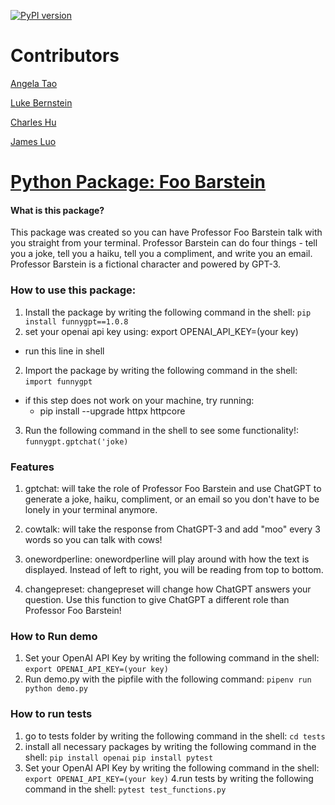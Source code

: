 [![PyPI version](https://badge.fury.io/py/funnygpt.svg)](https://badge.fury.io/py/funnygpt)

# Contributors
[Angela Tao](https://github.com/xinrantaoangela)

[Luke Bernstein](https://github.com/lnbernstein)

[Charles Hu](https://github.com/comeom)

[James Luo](https://github.com/jamesluo802)

# [Python Package: Foo Barstein](https://pypi.org/project/funnygpt/1.0.8/)
#### What is this package?
This package was created so you can have Professor Foo Barstein talk with you straight from your terminal. Professor Barstein can do four things - tell you a joke, tell you a haiku, tell you a compliment, and write you an email. Professor Barstein is a fictional character and powered by GPT-3.

### How to use this package:
1. Install the package by writing the following command in the shell:
  ```pip install funnygpt==1.0.8```
2. set your openai api key using: export OPENAI_API_KEY=(your key)
  - run this line in shell
2. Import the package by writing the following command in the shell:
  ```import funnygpt```
  - if this step does not work on your machine, try running:
    - pip install --upgrade httpx httpcore
3. Run the following command in the shell to see some functionality!:
  ```funnygpt.gptchat('joke)```


### Features
1. gptchat: will take the role of Professor Foo Barstein and use ChatGPT to generate a joke, haiku, compliment, or an email so you don't have to be lonely in your terminal anymore. 

2. cowtalk: will take the response from ChatGPT-3 and add "moo" every 3 words so you can talk with cows!
  
3. onewordperline: onewordperline will play around with how the text is displayed. Instead of left to right, you will be reading from top to bottom. 

4. changepreset: changepreset will change how ChatGPT answers your question. Use this function to give ChatGPT a different role than Professor Foo Barstein! 


### How to Run demo
1. Set your OpenAI API Key by writing the following command in the shell:
  ```export OPENAI_API_KEY=(your key)```
2. Run demo.py with the pipfile with the following command:
  ```pipenv run python demo.py```

### How to run tests
1. go to tests folder by writing the following command in the shell:
   ```cd tests```
2. install all necessary packages by writing the following command in the shell:
   ```pip install openai```
   ```pip install pytest```
3. Set your OpenAI API Key by writing the following command in the shell:
  ```export OPENAI_API_KEY=(your key)```
4.run tests by writing the following command in the shell:
  ```pytest test_functions.py```

